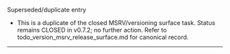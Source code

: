 Superseded/duplicate entry
- This is a duplicate of the closed MSRV/versioning surface task. Status remains CLOSED in v0.7.2; no further action. Refer to todo_version_msrv_release_surface.md for canonical record.

---

